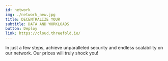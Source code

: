 ```yaml
---
id: network
img: ./network_new.jpg
title: DECENTRALIZE YOUR
subtitle: DATA AND WORKLOADS
button: Deploy
link: https://cloud.threefold.io/
---
```


In just a few steps, achieve unparalleled security and endless scalability on our network.  Our prices will truly shock you!

<br>
